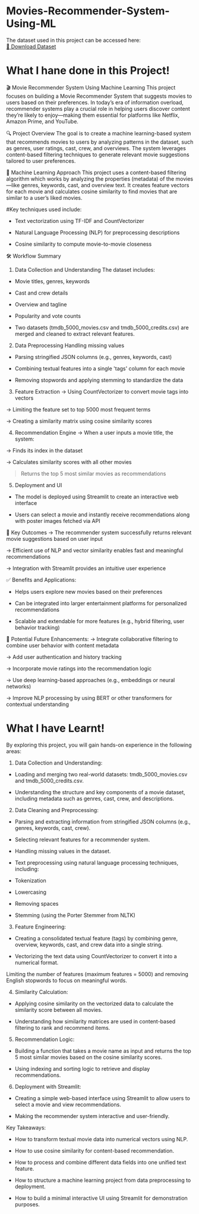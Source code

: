 # Movies-Recommender-System-Using-ML
The dataset used in this project can be accessed here:  
[📁 Download Dataset](https://www.kaggle.com/datasets/tmdb/tmdb-movie-metadata)
# What I hane done in this Project!
🎬 Movie Recommender System Using Machine Learning
This project focuses on building a Movie Recommender System that suggests movies to users based on their preferences. In today’s era of information overload, recommender systems play a crucial role in helping users discover content they’re likely to enjoy—making them essential for platforms like Netflix, Amazon Prime, and YouTube.

🔍 Project Overview
The goal is to create a machine learning-based system that recommends movies to users by analyzing patterns in the dataset, such as genres, user ratings, cast, crew, and overviews. The system leverages content-based filtering techniques to generate relevant movie suggestions tailored to user preferences.

🧠 Machine Learning Approach
This project uses a content-based filtering algorithm which works by analyzing the properties (metadata) of the movies—like genres, keywords, cast, and overview text. It creates feature vectors for each movie and calculates cosine similarity to find movies that are similar to a user’s liked movies.

#Key techniques used include:

- Text vectorization using TF-IDF and CountVectorizer

- Natural Language Processing (NLP) for preprocessing descriptions

- Cosine similarity to compute movie-to-movie closeness

🛠 Workflow Summary
1. Data Collection and Understanding
The dataset includes:

- Movie titles, genres, keywords

- Cast and crew details

- Overview and tagline

- Popularity and vote counts

- Two datasets (tmdb_5000_movies.csv and tmdb_5000_credits.csv) are merged and cleaned to extract relevant features.

2. Data Preprocessing
Handling missing values

- Parsing stringified JSON columns (e.g., genres, keywords, cast)

- Combining textual features into a single 'tags' column for each movie

- Removing stopwords and applying stemming to standardize the data

3. Feature Extraction
-> Using CountVectorizer to convert movie tags into vectors

-> Limiting the feature set to top 5000 most frequent terms

-> Creating a similarity matrix using cosine similarity scores

4. Recommendation Engine
-> When a user inputs a movie title, the system:

-> Finds its index in the dataset

-> Calculates similarity scores with all other movies

> Returns the top 5 most similar movies as recommendations

5. Deployment and UI
- The model is deployed using Streamlit to create an interactive web interface

- Users can select a movie and instantly receive recommendations along with poster images fetched via API

🎯 Key Outcomes
-> The recommender system successfully returns relevant movie suggestions based on user input

-> Efficient use of NLP and vector similarity enables fast and meaningful recommendations

-> Integration with Streamlit provides an intuitive user experience

✅ Benefits and Applications:
- Helps users explore new movies based on their preferences

- Can be integrated into larger entertainment platforms for personalized recommendations

- Scalable and extendable for more features (e.g., hybrid filtering, user behavior tracking)

🚀 Potential Future Enhancements:
-> Integrate collaborative filtering to combine user behavior with content metadata

-> Add user authentication and history tracking

-> Incorporate movie ratings into the recommendation logic

-> Use deep learning-based approaches (e.g., embeddings or neural networks)

-> Improve NLP processing by using BERT or other transformers for contextual understanding

# What I have Learnt!
By exploring this project, you will gain hands-on experience in the following areas:

1. Data Collection and Understanding:
  - Loading and merging two real-world datasets: tmdb_5000_movies.csv and tmdb_5000_credits.csv.

  - Understanding the structure and key components of a movie dataset, including metadata such as genres, cast, crew, and descriptions.

2. Data Cleaning and Preprocessing:
  - Parsing and extracting information from stringified JSON columns (e.g., genres, keywords, cast, crew).

  - Selecting relevant features for a recommender system.

  - Handling missing values in the dataset.

  - Text preprocessing using natural language processing techniques, including:

  - Tokenization

  - Lowercasing

  - Removing spaces

  - Stemming (using the Porter Stemmer from NLTK)

3. Feature Engineering:
  - Creating a consolidated textual feature (tags) by combining genre, overview, keywords, cast, and crew data into a single string.

  - Vectorizing the text data using CountVectorizer to convert it into a numerical format.

Limiting the number of features (maximum features = 5000) and removing English stopwords to focus on meaningful words.

4. Similarity Calculation:
  - Applying cosine similarity on the vectorized data to calculate the similarity score between all movies.

  - Understanding how similarity matrices are used in content-based filtering to rank and recommend items.

5. Recommendation Logic:
  - Building a function that takes a movie name as input and returns the top 5 most similar movies based on the cosine similarity scores.

  - Using indexing and sorting logic to retrieve and display recommendations.

6. Deployment with Streamlit:
  - Creating a simple web-based interface using Streamlit to allow users to select a movie and view recommendations.

  - Making the recommender system interactive and user-friendly.

Key Takeaways: 
 - How to transform textual movie data into numerical vectors using NLP.

 - How to use cosine similarity for content-based recommendation.

 - How to process and combine different data fields into one unified text feature.

 - How to structure a machine learning project from data preprocessing to deployment.

 - How to build a minimal interactive UI using Streamlit for demonstration purposes.
